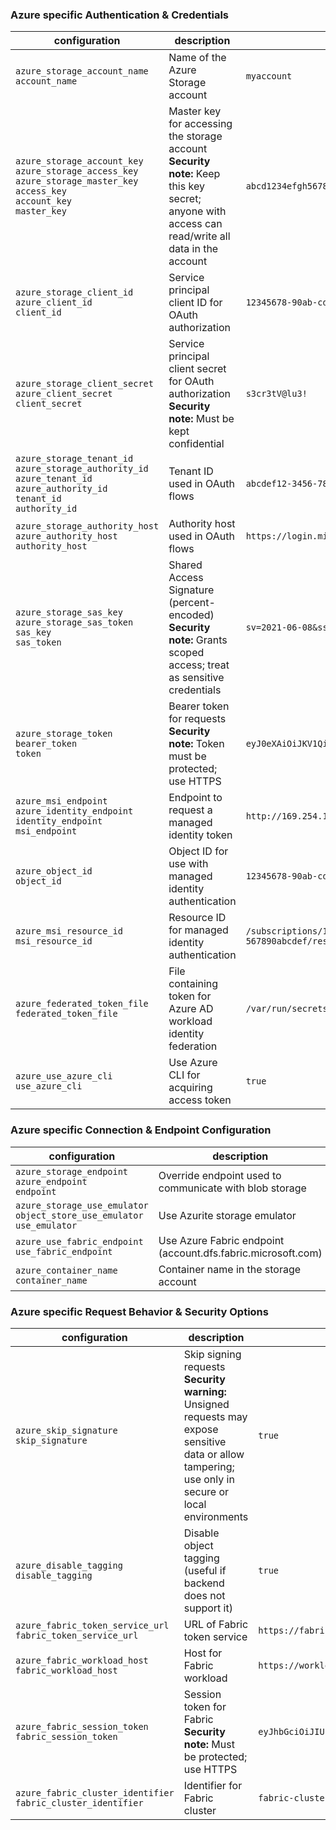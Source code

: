 ### Azure specific Authentication & Credentials

| configuration                                                                                                                            | description                                                                                                                                        | example                                                                                                                                         |
| ---------------------------------------------------------------------------------------------------------------------------------------- | -------------------------------------------------------------------------------------------------------------------------------------------------- | ----------------------------------------------------------------------------------------------------------------------------------------------- |
| `azure_storage_account_name`<br>`account_name`                                                                                           | Name of the Azure Storage account                                                                                                                  | `myaccount`                                                                                                                                     |
| `azure_storage_account_key`<br>`azure_storage_access_key`<br>`azure_storage_master_key`<br>`access_key`<br>`account_key`<br>`master_key` | Master key for accessing the storage account<br>**Security note:** Keep this key secret; anyone with access can read/write all data in the account | `abcd1234efgh5678ijkl9012mnop3456qrst7890uvwx1234yzab5678cdef9012`                                                                              |
| `azure_storage_client_id`<br>`azure_client_id`<br>`client_id`                                                                            | Service principal client ID for OAuth authorization                                                                                                | `12345678-90ab-cdef-1234-567890abcdef`                                                                                                          |
| `azure_storage_client_secret`<br>`azure_client_secret`<br>`client_secret`                                                                | Service principal client secret for OAuth authorization<br>**Security note:** Must be kept confidential                                            | `s3cr3tV@lu3!`                                                                                                                                  |
| `azure_storage_tenant_id`<br>`azure_storage_authority_id`<br>`azure_tenant_id`<br>`azure_authority_id`<br>`tenant_id`<br>`authority_id`  | Tenant ID used in OAuth flows                                                                                                                      | `abcdef12-3456-7890-abcd-ef1234567890`                                                                                                          |
| `azure_storage_authority_host`<br>`azure_authority_host`<br>`authority_host`                                                             | Authority host used in OAuth flows                                                                                                                 | `https://login.microsoftonline.com/`                                                                                                            |
| `azure_storage_sas_key`<br>`azure_storage_sas_token`<br>`sas_key`<br>`sas_token`                                                         | Shared Access Signature (percent-encoded)<br>**Security note:** Grants scoped access; treat as sensitive credentials                               | `sv=2021-06-08&ss=b&srt=sco&sp=rwdl&se=2025-12-31T23:59:00Z&sig=ABCDEF1234567890`                                                               |
| `azure_storage_token`<br>`bearer_token`<br>`token`                                                                                       | Bearer token for requests<br>**Security note:** Token must be protected; use HTTPS                                                                 | `eyJ0eXAiOiJKV1QiLCJhbGciOiJIUzI1NiIsInR5cCI6IkpXVCJ9...`                                                                                       |
| `azure_msi_endpoint`<br>`azure_identity_endpoint`<br>`identity_endpoint`<br>`msi_endpoint`                                               | Endpoint to request a managed identity token                                                                                                       | `http://169.254.169.254/metadata/identity/oauth2/token`                                                                                         |
| `azure_object_id`<br>`object_id`                                                                                                         | Object ID for use with managed identity authentication                                                                                             | `12345678-90ab-cdef-1234-567890abcdef`                                                                                                          |
| `azure_msi_resource_id`<br>`msi_resource_id`                                                                                             | Resource ID for managed identity authentication                                                                                                    | `/subscriptions/12345678-90ab-cdef-1234-567890abcdef/resourcegroups/myrg/providers/Microsoft.ManagedIdentity/userAssignedIdentities/myidentity` |
| `azure_federated_token_file`<br>`federated_token_file`                                                                                   | File containing token for Azure AD workload identity federation                                                                                    | `/var/run/secrets/azure/federated-token`                                                                                                        |
| `azure_use_azure_cli`<br>`use_azure_cli`                                                                                                 | Use Azure CLI for acquiring access token                                                                                                           | `true`                                                                                                                                          |


### Azure specific Connection & Endpoint Configuration

| configuration                                                                 | description                                                  | example                                   |
| ----------------------------------------------------------------------------- | ------------------------------------------------------------ | ----------------------------------------- |
| `azure_storage_endpoint`<br>`azure_endpoint`<br>`endpoint`                    | Override endpoint used to communicate with blob storage      | `https://myaccount.blob.core.windows.net` |
| `azure_storage_use_emulator`<br>`object_store_use_emulator`<br>`use_emulator` | Use Azurite storage emulator                                 | `true`                                    |
| `azure_use_fabric_endpoint`<br>`use_fabric_endpoint`                          | Use Azure Fabric endpoint (account.dfs.fabric.microsoft.com) | `true`                                    |
| `azure_container_name`<br>`container_name`                                    | Container name in the storage account                        | `mycontainer`                             |

### Azure specific Request Behavior & Security Options

| configuration                                                    | description                                                                                                                                             | example                                   |
| ---------------------------------------------------------------- | ------------------------------------------------------------------------------------------------------------------------------------------------------- | ----------------------------------------- |
| `azure_skip_signature`<br>`skip_signature`                       | Skip signing requests<br>**Security warning:** Unsigned requests may expose sensitive data or allow tampering; use only in secure or local environments | `true`                                    |
| `azure_disable_tagging`<br>`disable_tagging`                     | Disable object tagging (useful if backend does not support it)                                                                                          | `true`                                    |
| `azure_fabric_token_service_url`<br>`fabric_token_service_url`   | URL of Fabric token service                                                                                                                             | `https://fabric-token.mycompany.com`      |
| `azure_fabric_workload_host`<br>`fabric_workload_host`           | Host for Fabric workload                                                                                                                                | `https://workload.fabric.mycompany.com`   |
| `azure_fabric_session_token`<br>`fabric_session_token`           | Session token for Fabric<br>**Security note:** Must be protected; use HTTPS                                                                             | `eyJhbGciOiJIUzI1NiIsInR5cCI6IkpXVCJ9...` |
| `azure_fabric_cluster_identifier`<br>`fabric_cluster_identifier` | Identifier for Fabric cluster                                                                                                                           | `fabric-cluster-01`                       |
